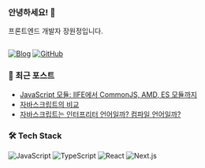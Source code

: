 
### 안녕하세요! 👋 
프론트엔드 개발자 장원정입니다.
<div>
  <img src="https://komarev.com/ghpvc/?username=tazo-al&style=flat-square&color=blue" alt=""/>
</div>
  
[![Blog](https://img.shields.io/badge/Blog-FF540F?style=for-the-badge&logo=blogger&logoColor=white)](https://tazo-al.github.io)
[![GitHub](https://img.shields.io/badge/GitHub-181717?style=for-the-badge&logo=github&logoColor=white)](https://github.com/Tazo-al)

### 📝 최근 포스트

- [JavaScript 모듈: IIFE에서 CommonJS, AMD, ES 모듈까지](https://tazo-al.github.io/posts/js-module)
- [자바스크립트의 비교](https://tazo-al.github.io/posts/js-comparison)
- [자바스크립트는 인터프리터 언어일까? 컴파일 언어일까?](https://tazo-al.github.io/posts/js-execution-process)

### 🛠 Tech Stack

![JavaScript](https://img.shields.io/badge/JavaScript-F7DF1E?style=flat-square&logo=javascript&logoColor=black)
![TypeScript](https://img.shields.io/badge/TypeScript-3178C6?style=flat-square&logo=typescript&logoColor=white)
![React](https://img.shields.io/badge/React-61DAFB?style=flat-square&logo=react&logoColor=black)
![Next.js](https://img.shields.io/badge/Next.js-000000?style=flat-square&logo=next.js&logoColor=white)
